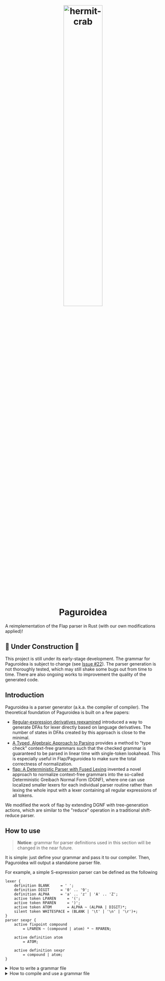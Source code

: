 <!--
 
-->
<h1 align="center">
<!--suppress CheckImageSize -->
<img src=".github/images/hermit-crab.png" alt="hermit-crab" width="50%" height="50%">
<br>
Paguroidea
</h1>
A reimplementation of the Flap parser in Rust (with our own modifications applied)!

## 🚧 Under Construction 🚧
This project is still under its early-stage development. The grammar for Paguroidea is subject to change 
(see [Issue #22](https://github.com/SchrodingerZhu/paguroidea/issues/22)). The parser generation is not thoroughly tested,
which may still shake some bugs out from time to time. There are also ongoing works to improvement the quality of the generated
code.

## Introduction
Paguroidea is a parser generator (a.k.a. the compiler of compiler). The theoretical foundation of Paguroidea is built
on a few papers:

- [Regular-expression derivatives reexamined](https://www.ccs.neu.edu/home/turon/re-deriv.pdf) introduced a way to generate
  DFAs for lexer directly based on language derivatives. The number of states in DFAs created by this approach is close to 
  the minimal.
- [A Typed, Algebraic Approach to Parsing](https://www.cl.cam.ac.uk/~nk480/parsing.pdf) provides a method to "type check"
  context-free grammars such that the checked grammar is guaranteed to be parsed in linear time with single-token
  lookahead. This is especially useful in Flap/Paguroidea to make sure the total correctness of normalization.
- [flap: A Deterministic Parser with Fused Lexing](https://arxiv.org/abs/2304.05276v2) invented a novel approach to normalize
  context-free grammars into the so-called Deterministic Greibach Normal Form (DGNF), where one can use localized smaller lexers
  for each individual parser routine rather than lexing the whole input with a lexer containing all regular expressions of 
  all tokens.

We modified the work of flap by extending DGNF with tree-generation actions, which are similar to the "reduce" operation in a
traditional shift-reduce parser. 

## How to use
> **Notice**: grammar for parser definitions used in this section will be changed in the near future.

It is simple: just define your grammar and pass it to our compiler. Then, Paguroidea will output a standalone parser file.

For example, a simple S-expression parser can be defined as the following
```text
lexer {
    definition BLANK     = ' ';
    definition DIGIT     = '0' .. '9';
    definition ALPHA     = 'a' .. 'z' | 'A' .. 'Z';
    active token LPAREN     = '(';
    active token RPAREN     = ')';
    active token ATOM       = ALPHA ~ (ALPHA | DIGIT)*;
    silent token WHITESPACE = (BLANK | '\t' | '\n' | '\r')+;
}
parser sexpr {
    active fixpoint compound
        = LPAREN ~ (compound | atom) * ~ RPAREN;

    active definition atom
        = ATOM;

    active definition sexpr
        = compound | atom;
}
```

<details>
<summary>How to write a grammar file</summary>

You can put up your own one with the following rules:

- A grammar file must contain both lexer and parser parts.
- A `definition` in lexer part is a `macro` representing some common lexical rules. A definition
  itself does not count as a token, which is similar to `fragment` in ANTLR.
- A lexer can atmost have one `silent` token. `silent` tokens will be automatically skipped during
  parsing.
- All rules defined in lexer part must be full uppercase.
- You can use
  - empty ('_')
  - characters ('a', '\x12', '😊')
  - strings ("你好", "Rust")
  - ranges ('A' .. 'Z')
  - sequences ('a' ~ 'b'),
  - alternatives ('a' | 'b')
  - optionals ('a'?)
  - zero-or-mores ('a'\*)
  - one-or-mores ('a'+)
  - complements (!'a') 
  
  to make up your regular expressions. Notice that complement is not negative lookahead in the common sense. Rather,
  it represents characters or languages complement to negated one. It is required that all active tokens cannot be nullable.
- The parser part must have an entrypoint specified in the header.
- Strings/characters/ranges cannot be directly used in the parser part, but parser can refer to tokens defined in lexer.
- Parser rules are all in lowercase.
- Most combinators in the lexer part are also supported in the parser part except for complement.

For more complicated examples, one can see [json.pag](benches/json/json.pag).
</details>

<details>
<summary>How to compile and use a grammar file</summary>

To compile your grammar file, the recommended way is to add `pag-compiler` as your build dependency. With `pag-compiler`, 
the parser file can be easily generated in a build script as the following:
```rust
fn main() {
    pag_compiler::compile("csv.pag", "src/parser.rs");
    println!("cargo:rerun-if-changed=csv.pag");
}
```

For some reasons (mostly performance issues), only nightly rust (1.71+) is supported for now. It is also required that the crate containing the parser file
should be annotated with
```rust
#![feature(portable_simd)]
#![feature(core_intrinsics)]
#![feature(array_chunks)]
```
</details>
